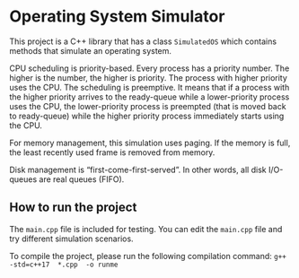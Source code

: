 # Operating System Simulator
This project is a C++ library that has a class `SimulatedOS` which contains methods that simulate an operating system.

CPU scheduling is priority-based. Every process has a priority number. The higher is the number, the higher is priority. The process with higher priority uses the CPU. The scheduling is preemptive. It means that if a process with the higher priority arrives to the ready-queue while a lower-priority process uses the CPU, the lower-priority process is preempted (that is moved back to ready-queue) while the higher priority process immediately starts using the CPU. 

For memory management, this simulation uses paging. If the memory is full, the least recently used frame is removed from memory.

Disk management is “first-come-first-served”. In other words, all disk I/O-queues are real queues (FIFO).

## How to run the project

The `main.cpp` file is included for testing. You can edit the `main.cpp` file and try different simulation scenarios. 

To compile the project, please run the following compilation command:
`g++  -std=c++17  *.cpp  -o runme`
